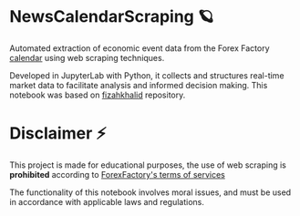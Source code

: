 # NewsCalendarScraping 🪐

Automated extraction of economic event data from the Forex Factory [calendar](https://www.forexfactory.com/calendar) using web scraping techniques. 

Developed in JupyterLab with Python, it collects and structures real-time market data to facilitate analysis and informed decision making. This notebook was based on [fizahkhalid](https://github.com/fizahkhalid/forex_factory_calendar_news_scraper/tree/e0030d94ff35b34c6270e7fa661bbf4a4da98593) repository.

# Disclaimer ⚡

This project is made for educational purposes, the use of web scraping is **prohibited** according to [ForexFactory's terms of services](https://www.forexfactory.com/notices#tos:~:text=Users%20are%20not%20permitted%20to%20interfere%20with%20Services%20or%20try%20to%20access%20them%20using%20a%20method%20other%20than%20the%20interface%20and%20the%20instructions%20that%20FEI%20provides)

The functionality of this notebook involves moral issues, and must be used in accordance with applicable laws and regulations.
